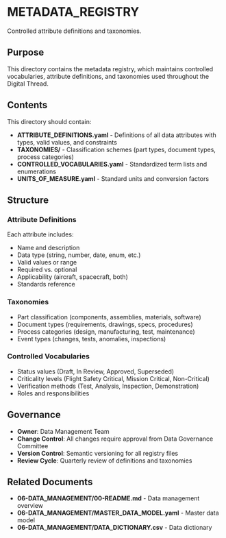# METADATA_REGISTRY

Controlled attribute definitions and taxonomies.

## Purpose

This directory contains the metadata registry, which maintains controlled vocabularies, attribute definitions, and taxonomies used throughout the Digital Thread.

## Contents

This directory should contain:
- **ATTRIBUTE_DEFINITIONS.yaml** - Definitions of all data attributes with types, valid values, and constraints
- **TAXONOMIES/** - Classification schemes (part types, document types, process categories)
- **CONTROLLED_VOCABULARIES.yaml** - Standardized term lists and enumerations
- **UNITS_OF_MEASURE.yaml** - Standard units and conversion factors

## Structure

### Attribute Definitions
Each attribute includes:
- Name and description
- Data type (string, number, date, enum, etc.)
- Valid values or range
- Required vs. optional
- Applicability (aircraft, spacecraft, both)
- Standards reference

### Taxonomies
- Part classification (components, assemblies, materials, software)
- Document types (requirements, drawings, specs, procedures)
- Process categories (design, manufacturing, test, maintenance)
- Event types (changes, tests, anomalies, inspections)

### Controlled Vocabularies
- Status values (Draft, In Review, Approved, Superseded)
- Criticality levels (Flight Safety Critical, Mission Critical, Non-Critical)
- Verification methods (Test, Analysis, Inspection, Demonstration)
- Roles and responsibilities

## Governance

- **Owner**: Data Management Team
- **Change Control**: All changes require approval from Data Governance Committee
- **Version Control**: Semantic versioning for all registry files
- **Review Cycle**: Quarterly review of definitions and taxonomies

## Related Documents

- **06-DATA_MANAGEMENT/00-README.md** - Data management overview
- **06-DATA_MANAGEMENT/MASTER_DATA_MODEL.yaml** - Master data model
- **06-DATA_MANAGEMENT/DATA_DICTIONARY.csv** - Data dictionary
